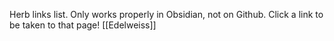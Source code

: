 Herb links list. Only works properly in Obsidian, not on Github. Click a link to be taken to that page!
[[Edelweiss]]